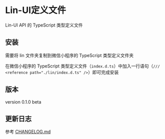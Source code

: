 # Lin-UI定义文件

Lin-UI API 的 TypeScript 类型定义文件

## 安装

需要将 lin 文件夹复制到微信小程序的 TypeScript 类型定义文件夹

在微信小程序的 TypeScript 类型定义文件（`index.d.ts`）中加入一行语句（`/// <reference path="./lin/index.d.ts" />`）即可完成安装

## 版本

version 0.1.0 beta

## 更新日志

参考 [CHANGELOG.md](https://github.com/wechat-miniprogram/api-typings/blob/master/CHANGELOG.md)
